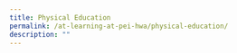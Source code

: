 ```yaml
---
title: Physical Education
permalink: /at-learning-at-pei-hwa/physical-education/
description: ""
---
```

